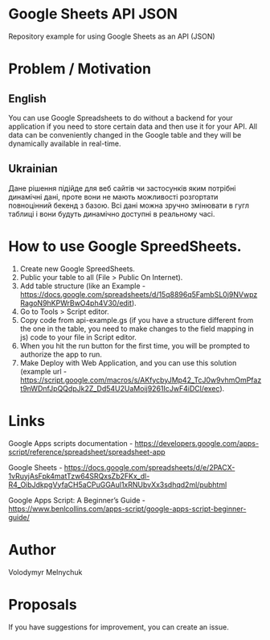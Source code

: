 # Google Sheets API JSON
Repository example for using Google Sheets as an API (JSON)

# Problem / Motivation
English
-
You can use Google Spreadsheets to do without a backend for your application if you need to store certain data and then use it for your API. All data can be conveniently changed in the Google table and they will be dynamically available in real-time.

Ukrainian
-
Дане рішення підійде для веб сайтів чи застосунків яким потрібні динамічні дані, проте вони не мають можливості розгортати повноцінний бекенд з базою. Всі дані можна зручно змінювати в гугл таблиці і вони будуть динамічно доступні в реальному часі. 

# How to use Google SpreedSheets.
1. Create new Google SpreedSheets.
2. Public your table to all (File > Public On Internet).
3. Add table structure (like an Example - https://docs.google.com/spreadsheets/d/15q8896q5FambSL0j9NVwpzRagoN9hKPWrBwO4ph4V30/edit).
4. Go to Tools > Script editor.
5. Copy code from api-example.gs (if you have a structure different from the one in the table, you need to make changes to the field mapping in js) code to your file in Script editor.
6. When you hit the run button for the first time, you will be prompted to authorize the app to run.
7. Make Deploy with Web Application, and you can use this solution (example url - https://script.google.com/macros/s/AKfycbyJMp42_TcJ0w9vhmOmPfazt9nWDnfJpQQdpJk2Z_Dd54U2UaMoij9261IcJwF4iDCl/exec).

# Links

Google Apps scripts documentation - https://developers.google.com/apps-script/reference/spreadsheet/spreadsheet-app

Google Sheets - https://docs.google.com/spreadsheets/d/e/2PACX-1vRuyjAsFpk4matTzw64SRQxsZb2FKx_dl-R4_OibJdkpgVyfaCH5aCPuGGAul1xRNUbvXx3sdhqd2ml/pubhtml

Google Apps Script: A Beginner’s Guide - https://www.benlcollins.com/apps-script/google-apps-script-beginner-guide/

# Author
Volodymyr Melnychuk

# Proposals
If you have suggestions for improvement, you can create an issue.
